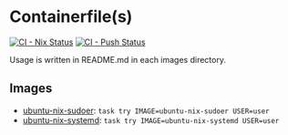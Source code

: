 # Containerfile(s)

[![CI - Nix Status](https://github.com/kachick/containers/actions/workflows/ci-nix.yml/badge.svg?branch=main)](https://github.com/kachick/containers/actions/workflows/ci-nix.yml?query=branch%3Amain+)
[![CI - Push Status](https://github.com/kachick/containers/actions/workflows/push-container-image.yml/badge.svg?branch=main)](https://github.com/kachick/containers/actions/workflows/push-container-image.yml?query=branch%3Amain+)

Usage is written in README.md in each images directory.

## Images

- [ubuntu-nix-sudoer](images/ubuntu-nix-sudoer): `task try IMAGE=ubuntu-nix-sudoer USER=user`
- [ubuntu-nix-systemd](images/ubuntu-nix-systemd): `task try IMAGE=ubuntu-nix-systemd USER=user`
